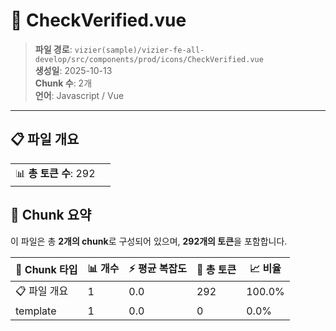 # 📄 CheckVerified.vue

> **파일 경로**: `vizier(sample)/vizier-fe-all-develop/src/components/prod/icons/CheckVerified.vue`  
> **생성일**: 2025-10-13  
> **Chunk 수**: 2개  
> **언어**: Javascript / Vue
---


## 📋 파일 개요

| | |
|--|--|
| 📊 **총 토큰 수**: 292 |  |






## 🧩 Chunk 요약

이 파일은 총 **2개의 chunk**로 구성되어 있으며, **292개의 토큰**을 포함합니다.

| 🧩 Chunk 타입 | 📊 개수 | ⚡ 평균 복잡도 | 📝 총 토큰 | 📈 비율 |
|---------------|--------|-------------|----------|--------|
| 📋 파일 개요 | 1 | 0.0 | 292 | 100.0% |
| template | 1 | 0.0 | 0 | 0.0% |

